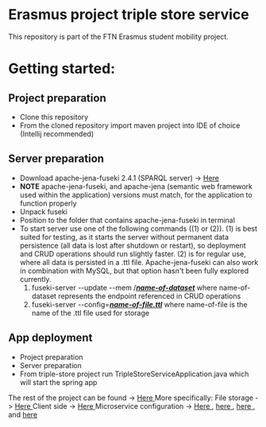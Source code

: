 <h1>Erasmus project triple store service</h1>

This repository is part of the FTN Erasmus student mobility project.

<h1>Getting started:</h1>

<h2>Project preparation</h2>
<ul>
  <li>Clone this repository</li>
  <li>From the cloned repository import maven project into IDE of choice (Intellij recommended)</li>
</ul>
<h2>Server preparation</h2>
<ul>
  <li>Download apache-jena-fuseki 2.4.1 (SPARQL server) -> <a href = "https://archive.apache.org/dist/jena/binaries/apache-jena-fuseki-2.4.1.zip" > Here </a></li> 
  <li><b>NOTE</b> apache-jena-fuseki, and apache-jena (semantic web framework used within the application) versions must match, for the application to function properly</li>
  <li>Unpack fuseki</li>
  <li>Position to the folder that contains apache-jena-fuseki in terminal</li>
  <li>To start server use one of the following commands ((1) or (2)). (1) is best suited for testing, as it starts the server without permanent data persistence (all data is lost after shutdown or restart), so deployment and CRUD operations should run slightly faster. (2) is for regular use, where all data is persisted in a .ttl file. Apache-jena-fuseki can also work in combination with MySQL, but that option hasn't been fully explored currently.
    <ol>
      <li>fuseki-server --update --mem /<b><i><u>name-of-dataset</b></i></u> where name-of-dataset represents the endpoint referenced in CRUD operations</li>
      <li>fuseki-server --config=<b><i><u>name-of-file.ttl</b></i></u> where name-of-file is the name of the .ttl file used for storage</li>
    </ol>
  </li>
</ul> 
<h2>App deployment</h2>
  <ul>
    <li>Project preparation</li>
    <li>Server preparation</li>
    <li>From triple-store project run TripleStoreServiceApplication.java which will start the spring app</li>
  </ul>

The rest of the project can be found -> <a href = "https://github.com/ErasmusProjectFTN" > Here </a></li> 
More specifically:
File storage -> <a href = "https://github.com/ErasmusProjectFTN/file-storage" > Here </a></li> 
Client side -> <a href = "https://github.com/ErasmusProjectFTN/Client" > Here </a></li>
Microservice configuration -> <a href = "https://github.com/ErasmusProjectFTN/api-gateway-service" > Here </a></li>, <a href = "https://github.com/ErasmusProjectFTN/config-files" > here </a></li>, <a href = "https://github.com/ErasmusProjectFTN/service-registry" > here </a></li>, and <a href = "https://github.com/ErasmusProjectFTN/config-server" > here </a></li>
